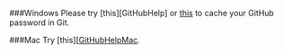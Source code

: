 ###Windows
Please try [this][GitHubHelp] or [this][SO] to cache your GitHub password in Git.

###Mac
Try [this][[GitHubHelpMac].

<!-- Links -->

[GitHubHelpMac]: https://help.github.com/articles/caching-your-github-password-in-git/#platform-mac
[GitHubHelpWin]: https://help.github.com/articles/caching-your-github-password-in-git/#platform-windows
[SO]: http://stackoverflow.com/questions/18683935/store-https-passwords-with-cygwins-git